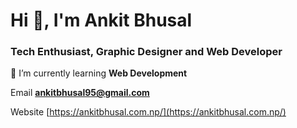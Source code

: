 # Hi 👋, I'm Ankit Bhusal
### Tech Enthusiast, Graphic Designer and Web Developer


 🌱 I’m currently learning **Web Development**

 Email **ankitbhusal95@gmail.com**

 Website [https://ankitbhusal.com.np/](https://ankitbhusal.com.np/)

